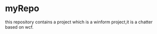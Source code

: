 myRepo
======

this repository contains a project which is a winform project,it is a chatter based on wcf.

